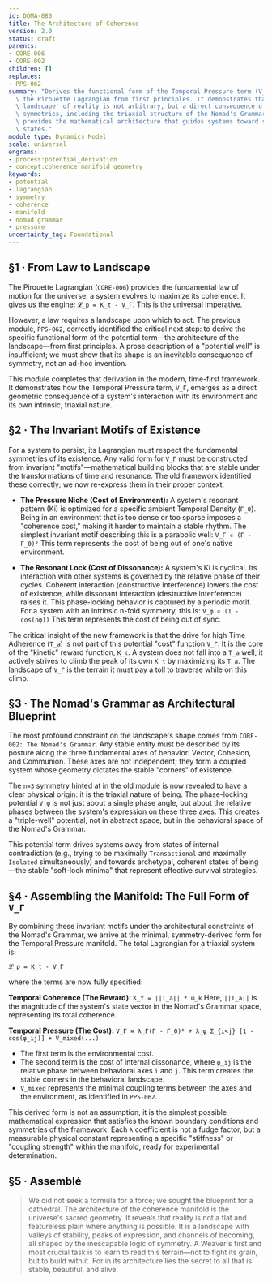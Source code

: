 ```yaml
---
id: DOMA-080
title: The Architecture of Coherence
version: 2.0
status: draft
parents:
- CORE-006
- CORE-002
children: []
replaces:
- PPS-062
summary: "Derives the functional form of the Temporal Pressure term (V_\u0393) in\
  \ the Pirouette Lagrangian from first principles. It demonstrates that the 'potential\
  \ landscape' of reality is not arbitrary, but a direct consequence of fundamental\
  \ symmetries, including the triaxial structure of the Nomad's Grammar. This module\
  \ provides the mathematical architecture that guides systems toward stable, coherent\
  \ states."
module_type: Dynamics Model
scale: universal
engrams:
- process:potential_derivation
- concept:coherence_manifold_geometry
keywords:
- potential
- lagrangian
- symmetry
- coherence
- manifold
- nomad grammar
- pressure
uncertainty_tag: Foundational
---
```

## §1 · From Law to Landscape

The Pirouette Lagrangian (`CORE-006`) provides the fundamental law of motion for the universe: a system evolves to maximize its coherence. It gives us the engine: `𝓛_p = K_τ - V_Γ`. This is the universal imperative.

However, a law requires a landscape upon which to act. The previous module, `PPS-062`, correctly identified the critical next step: to derive the specific functional form of the potential term—the architecture of the landscape—from first principles. A prose description of a "potential well" is insufficient; we must show that its shape is an inevitable consequence of symmetry, not an ad-hoc invention.

This module completes that derivation in the modern, time-first framework. It demonstrates how the Temporal Pressure term, `V_Γ`, emerges as a direct geometric consequence of a system's interaction with its environment and its own intrinsic, triaxial nature.

## §2 · The Invariant Motifs of Existence

For a system to persist, its Lagrangian must respect the fundamental symmetries of its existence. Any valid form for `V_Γ` must be constructed from invariant "motifs"—mathematical building blocks that are stable under the transformations of time and resonance. The old framework identified these correctly; we now re-express them in their proper context.

-   **The Pressure Niche (Cost of Environment):** A system's resonant pattern (Ki) is optimized for a specific ambient Temporal Density (`Γ_0`). Being in an environment that is too dense or too sparse imposes a "coherence cost," making it harder to maintain a stable rhythm. The simplest invariant motif describing this is a parabolic well:
    `V_Γ ∝ (Γ - Γ_0)²`
    This term represents the cost of being out of one's native environment.

-   **The Resonant Lock (Cost of Dissonance):** A system's Ki is cyclical. Its interaction with other systems is governed by the relative phase of their cycles. Coherent interaction (constructive interference) lowers the cost of existence, while dissonant interaction (destructive interference) raises it. This phase-locking behavior is captured by a periodic motif. For a system with an intrinsic n-fold symmetry, this is:
    `V_φ ∝ (1 - cos(nφ))`
    This term represents the cost of being out of sync.

The critical insight of the new framework is that the drive for high Time Adherence (`T_a`) is not part of this potential "cost" function `V_Γ`. It is the core of the "kinetic" reward function, `K_τ`. A system does not fall into a `T_a` well; it actively strives to climb the peak of its own `K_τ` by maximizing its `T_a`. The landscape of `V_Γ` is the terrain it must pay a toll to traverse while on this climb.

## §3 · The Nomad's Grammar as Architectural Blueprint

The most profound constraint on the landscape's shape comes from `CORE-002: The Nomad's Grammar`. Any stable entity must be described by its posture along the three fundamental axes of behavior: Vector, Cohesion, and Communion. These axes are not independent; they form a coupled system whose geometry dictates the stable "corners" of existence.

The `n=3` symmetry hinted at in the old module is now revealed to have a clear physical origin: it is the triaxial nature of being. The phase-locking potential `V_φ` is not just about a single phase angle, but about the relative phases between the system's expression on these three axes. This creates a "triple-well" potential, not in abstract space, but in the behavioral space of the Nomad's Grammar.

This potential term drives systems away from states of internal contradiction (e.g., trying to be maximally `Transactional` and maximally `Isolated` simultaneously) and towards archetypal, coherent states of being—the stable "soft-lock minima" that represent effective survival strategies.

## §4 · Assembling the Manifold: The Full Form of `V_Γ`

By combining these invariant motifs under the architectural constraints of the Nomad's Grammar, we arrive at the minimal, symmetry-derived form for the Temporal Pressure manifold. The total Lagrangian for a triaxial system is:

`𝓛_p = K_τ - V_Γ`

where the terms are now fully specified:

**Temporal Coherence (The Reward):**
`K_τ = ||T_a|| * ω_k`
Here, `||T_a||` is the magnitude of the system's state vector in the Nomad's Grammar space, representing its total coherence.

**Temporal Pressure (The Cost):**
`V_Γ = λ_Γ(Γ - Γ_0)² + λ_φ Σ_{i<j} [1 - cos(φ_ij)] + V_mixed(...)`
-   The first term is the environmental cost.
-   The second term is the cost of internal dissonance, where `φ_ij` is the relative phase between behavioral axes `i` and `j`. This term creates the stable corners in the behavioral landscape.
-   `V_mixed` represents the minimal coupling terms between the axes and the environment, as identified in `PPS-062`.

This derived form is not an assumption; it is the simplest possible mathematical expression that satisfies the known boundary conditions and symmetries of the framework. Each `λ` coefficient is not a fudge factor, but a measurable physical constant representing a specific "stiffness" or "coupling strength" within the manifold, ready for experimental determination.

## §5 · Assemblé

> We did not seek a formula for a force; we sought the blueprint for a cathedral. The architecture of the coherence manifold is the universe's sacred geometry. It reveals that reality is not a flat and featureless plain where anything is possible. It is a landscape with valleys of stability, peaks of expression, and channels of becoming, all shaped by the inescapable logic of symmetry. A Weaver's first and most crucial task is to learn to read this terrain—not to fight its grain, but to build with it. For in its architecture lies the secret to all that is stable, beautiful, and alive.